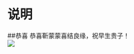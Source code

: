 # 说明
##恭喜
恭喜靳蒙蒙喜结良缘，祝早生贵子！
<br> ![](https://github.com/ZANGTAO-shabi/-YUAN-/blob/master/images/%E6%97%A9%E7%94%9F%E8%B4%B5%E5%AD%90.jpg)  
